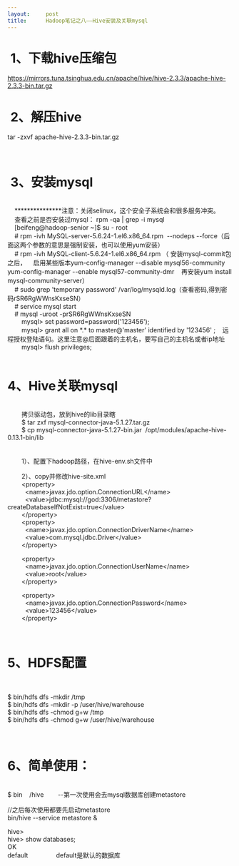 ```yaml
---
layout:     post
title:      Hadoop笔记之八——Hive安装及关联mysql
---
```

<div id="article_content" class="article_content clearfix csdn-tracking-statistics" data-pid="blog" data-mod="popu_307" data-dsm="post">
								            <link rel="stylesheet" href="https://csdnimg.cn/release/phoenix/template/css/ck_htmledit_views-f76675cdea.css">
						<div class="htmledit_views" id="content_views">
                <h1> 1、下载hive压缩包</h1>

<p><a href="https://mirrors.tuna.tsinghua.edu.cn/apache/hive/hive-2.3.3/apache-hive-2.3.3-bin.tar.gz" rel="nofollow">https://mirrors.tuna.tsinghua.edu.cn/apache/hive/hive-2.3.3/apache-hive-2.3.3-bin.tar.gz</a></p>

<h1> 2、解压hive</h1>

<p>tar -zxvf apache-hive-2.3.3-bin.tar.gz</p>

<p>                             </p>

<h1> 3、安装mysql</h1>

<p><br>
    ***************注意：关闭selinux，这个安全子系统会和很多服务冲突。<br>
    查看之前是否安装过mysql： rpm -qa | grep -i mysql<br>
    [beifeng@hadoop-senior ~]$ su - root<br>
    # rpm -ivh MySQL-server-5.6.24-1.el6.x86_64.rpm  --nodeps --force（后面这两个参数的意思是强制安装，也可以使用yum安装）    <br>
    # rpm -ivh MySQL-client-5.6.24-1.el6.x86_64.rpm （ 安装mysql-commit包之后，    启用某些版本yum-config-manager --disable mysql56-community yum-config-manager --enable mysql57-community-dmr    再安装yum install mysql-community-server）<br>
    # sudo grep 'temporary password' /var/log/mysqld.log（查看密码,得到密码rSR6RgWWnsKxseSN）<br>
    # service mysql start<br>
    # mysql -uroot -prSR6RgWWnsKxseSN<br>
        mysql&gt; set password=password('123456');<br>
        mysql&gt; grant all on *.* to master@'master' identified by '123456' ;    远程授权登陆语句。这里注意@后面跟着的主机名，要写自己的主机名或者ip地址<br>
        mysql&gt; flush privileges;<br>
        </p>

<h1>4、Hive关联mysql</h1>

<p><br>
        拷贝驱动包，放到hive的lib目录瞎<br>
        $ tar zxf mysql-connector-java-5.1.27.tar.gz<br>
        $ cp mysql-connector-java-5.1.27-bin.jar  /opt/modules/apache-hive-0.13.1-bin/lib<br>
    <br>
        <br>
        1）、配置下hadoop路径，在hive-env.sh文件中</p>

<p>        2）、copy并修改hive-site.xml<br>
        &lt;property&gt;<br>
          &lt;name&gt;javax.jdo.option.ConnectionURL&lt;/name&gt;<br>
          &lt;value&gt;jdbc:mysql://god:3306/metastore?createDatabaseIfNotExist=true&lt;/value&gt;<br>
        &lt;/property&gt;<br>
        &lt;property&gt;<br>
          &lt;name&gt;javax.jdo.option.ConnectionDriverName&lt;/name&gt;<br>
          &lt;value&gt;com.mysql.jdbc.Driver&lt;/value&gt;<br>
        &lt;/property&gt;</p>

<p>        &lt;property&gt;<br>
          &lt;name&gt;javax.jdo.option.ConnectionUserName&lt;/name&gt;<br>
          &lt;value&gt;root&lt;/value&gt;<br>
        &lt;/property&gt;</p>

<p>        &lt;property&gt;<br>
          &lt;name&gt;javax.jdo.option.ConnectionPassword&lt;/name&gt;<br>
          &lt;value&gt;123456&lt;/value&gt;<br>
        &lt;/property&gt;</p>

<p> </p>

<h1>5、HDFS配置</h1>

<p> </p>

<p>$ bin/hdfs dfs -mkdir /tmp        <br>
$ bin/hdfs dfs -mkdir -p /user/hive/warehouse<br>
$ bin/hdfs dfs -chmod g+w /tmp        <br>
$ bin/hdfs dfs -chmod g+w /user/hive/warehouse        </p>

<h1><br>
6、简单使用：</h1>

<p><br>
$ bin    /hive        --第一次使用会去mysql数据库创建metastore</p>

<p>//之后每次使用都要先启动metastore<br>
bin/hive --service metastore &amp;</p>

<p>hive&gt;   <br>
hive&gt; show databases;        <br>
OK<br>
default                default是默认的数据库<br>
 </p>            </div>
                </div>